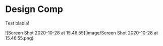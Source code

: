 # Design Comp
Test
blabla!

![Screen Shot 2020-10-28 at 15.46.55](image/Screen Shot 2020-10-28 at 15.46.55.png)

